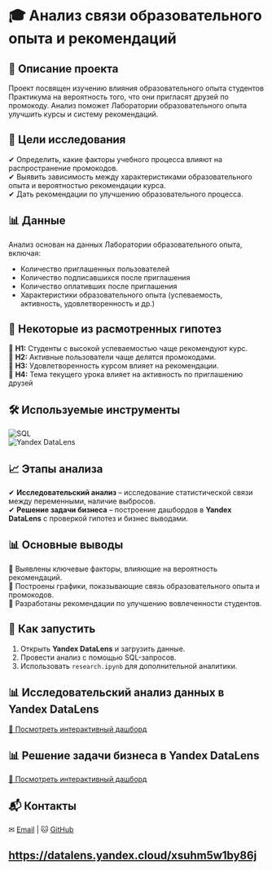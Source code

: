 # 🎓 Анализ связи образовательного опыта и рекомендаций  

## 📌 Описание проекта  
Проект посвящен изучению влияния образовательного опыта студентов Практикума на вероятность того, что они пригласят друзей по промокоду. Анализ поможет Лаборатории образовательного опыта улучшить курсы и систему рекомендаций.  

## 🎯 Цели исследования  
✔ Определить, какие факторы учебного процесса влияют на распространение промокодов.  
✔ Выявить зависимость между характеристиками образовательного опыта и вероятностью рекомендации курса.  
✔ Дать рекомендации по улучшению образовательного процесса.  

## 📊 Данные  
Анализ основан на данных Лаборатории образовательного опыта, включая:  
- Количество приглашенных пользователей  
- Количество подписавшихся после приглашения  
- Количество оплативших после приглашения  
- Характеристики образовательного опыта (успеваемость, активность, удовлетворенность и др.)  

## 🔬 Некоторые из расмотренных гипотез 
📌 **H1:** Студенты с высокой успеваемостью чаще рекомендуют курс.  
📌 **H2:** Активные пользователи чаще делятся промокодами.  
📌 **H3:** Удовлетворенность курсом влияет на рекомендации.  
📌 **H4:** Тема текущего урока влияет на активность по приглашению друзей 

## 🛠 Используемые инструменты  
![SQL](https://img.shields.io/badge/SQL-Data%20Analysis-blue)  
![Yandex DataLens](https://img.shields.io/badge/Yandex-DataLens-orange)  

## 📈 Этапы анализа  
✔ **Исследовательский анализ** – исследование статистической связи между переменными, наличие выбросов.   
✔ **Решение задачи бизнеса** – построение дашбордов в **Yandex DataLens** с проверкой гипотез и бизнес выводами.  

## 📊 Основные выводы  
🔹 Выявлены ключевые факторы, влияющие на вероятность рекомендаций.  
🔹 Построены графики, показывающие связь образовательного опыта и промокодов.  
🔹 Разработаны рекомендации по улучшению вовлеченности студентов.  


## 🚀 Как запустить  
1. Открыть **Yandex DataLens** и загрузить данные.  
2. Провести анализ с помощью SQL-запросов.  
3. Использовать `research.ipynb` для дополнительной аналитики.

## 📊 Исследовательский анализ данных в Yandex DataLens  
[🔗 Посмотреть интерактивный дашборд](https://datalens.yandex/zs5jbo3uw1syl)  

## 📊 Решение задачи бизнеса в Yandex DataLens  
[🔗 Посмотреть интерактивный дашборд](https://datalens.yandex/xsuhm5w1by86j)  


## 📬 Контакты  
✉ [Email](mailto:ml@markarzhanovsky.ru) | 🐱 [GitHub](https://github.com/mainlabn)

https://datalens.yandex.cloud/xsuhm5w1by86j
---
